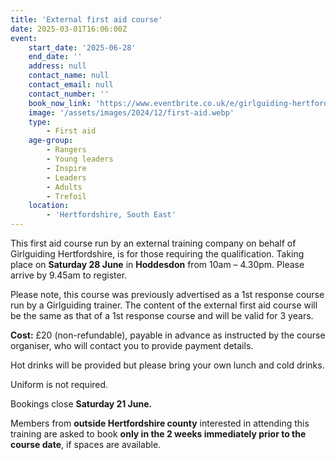 ```yaml
---
title: 'External first aid course'
date: 2025-03-01T16:06:00Z
event:
    start_date: '2025-06-28'
    end_date: ''
    address: null
    contact_name: null
    contact_email: null
    contact_number: ''
    book_now_link: 'https://www.eventbrite.co.uk/e/girlguiding-hertfordshire-1st-response-course-tickets-1258193202739'
    image: '/assets/images/2024/12/first-aid.webp'
    type:
        - First aid
    age-group:
        - Rangers
        - Young leaders
        - Inspire
        - Leaders
        - Adults
        - Trefoil
    location:
        - 'Hertfordshire, South East'
---
```

This first aid course run by an external training company on behalf of Girlguiding Hertfordshire, is for those requiring the qualification. Taking place on **Saturday 28 June** in **Hoddesdon** from 10am – 4.30pm. Please arrive by 9.45am to register.

Please note, this course was previously advertised as a 1st response course run by a Girlguiding trainer. The content of the external first aid course will be the same as that of a 1st response course and will be valid for 3 years.

**Cost:** £20 (non-refundable), payable in advance as instructed by the course organiser, who will contact you to provide payment details.

Hot drinks will be provided but please bring your own lunch and cold drinks.

Uniform is not required.

Bookings close **Saturday 21 June.**

Members from **outside Hertfordshire county** interested in attending this training are asked to book **only in the 2 weeks immediately prior to the course date**, if spaces are available.
